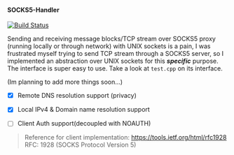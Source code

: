 #### SOCKS5-Handler
[![Build Status](https://travis-ci.org/harsathAI/SOCKS5-Proxy-Handler.svg?branch=master)](https://travis-ci.org/harsathAI/SOCKS5-Proxy-Handler)

Sending and receiving message blocks/TCP stream over SOCKS5 proxy (running locally or through network) with UNIX sockets is a pain, I was frustrated myself trying to send TCP stream through a SOCKS5 server, so I implemented an abstraction over UNIX sockets for this ***specific*** purpose. The interface is super easy to use. Take a look at `test.cpp` on its interface.

(Im planning to add more things soon...)
- [x] Remote DNS resolution support (privacy)
- [x] Local IPv4 & Domain name resolution support
- [ ] Client Auth support(decoupled with NOAUTH)


> Reference for client implementation: https://tools.ietf.org/html/rfc1928
	<br> RFC: 1928 (SOCKS Protocol Version 5)
